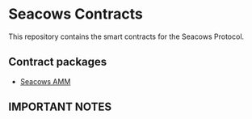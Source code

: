 # Seacows Contracts

This repository contains the smart contracts for the Seacows Protocol.

## Contract packages

- [Seacows AMM](./packages/seacows-amm/)

## IMPORTANT NOTES
